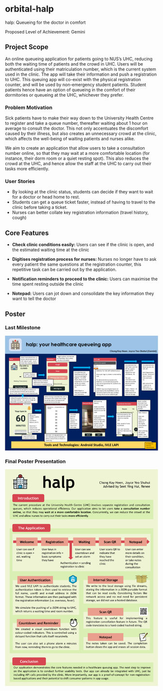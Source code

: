 # orbital-halp
halp: Queueing for the doctor in comfort

Proposed Level of Achievement: Gemini 

## Project Scope
An online queueing application for patients going to NUS’s UHC, reducing both the waiting time of patients and the crowd in UHC. Users will be authenticated using their matriculation number, which is the current system used in the clinic. The app will take their information and push a registration to UHC. This queuing app will co-exist with the physical registration counter, and will be used by non-emergency student patients. Student patients hence have an option of queueing in the comfort of their dormitories or queueing at the UHC, whichever they prefer. 

### Problem Motivation
Sick patients have to make their way down to the University Health Centre to register and take a queue number, thereafter waiting about 1 hour on average to consult the doctor. This not only accentuates the discomfort caused by their illness, but also creates an unnecessary crowd at the clinic, which affects the well-being of waiting patients and nurses alike. 

We aim to create an application that allow users to take a consultation number online, so that they may wait at a more comfortable location (for instance, their dorm room or a quiet resting spot). This also reduces the crowd at the UHC, and hence allow the staff at the UHC to carry out their tasks more efficiently. 

### User Stories
* By looking at the clinic status, students can decide if they want to wait for a doctor or head home to rest.
* Students can get a queue ticket faster, instead of having to travel to the clinic before taking a ticket.
* Nurses can better collate key registration information (travel history, cough)

## Core Features

* **Check clinic conditions easily:** Users can see if the clinic is open, and the estimated waiting time at the clinic

* **Digitises registration process for nurses:** Nurses no longer have to ask every patient the same questions at the registration counter, this repetitive task can be carried out by the application. 

* **Notification reminders to proceed to the clinic:** Users can maximise the time spent resting outside the clinic

* **Notepad:** Users can jot down and consolidate the key information they want to tell the doctor

## Poster

### Last Milestone
![Poster explanation](https://github.com/pikulet/orbital-halp/blob/master/resources/milestone_3.png "Design Considerations")

### Final Poster Presentation
![Final poster](https://github.com/pikulet/orbital-halp/blob/master/resources/final_poster.png "Poster Showcase")

